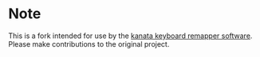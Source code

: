 # Note

This is a fork intended for use by the [kanata keyboard remapper software](https://github.com/jtroo/kanata).
Please make contributions to the original project.
